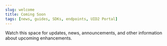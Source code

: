```yaml
---
slug: welcome
title: Coming Soon
tags: [news, guides, SDKs, endpoints, UID2 Portal]
---
```


Watch this space for updates, news, announcements, and other information about upcoming enhancements.

<!-- UID2 website launched 12 April 2023 -->

<!-- truncate -->
